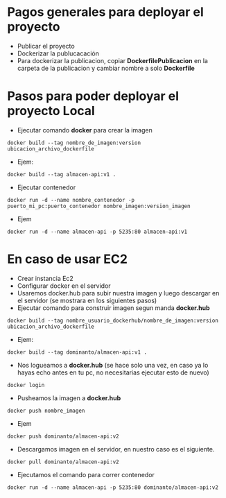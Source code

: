 # Pagos generales para deployar el proyecto
- Publicar el proyecto
- Dockerizar la publucacación
- Para dockerizar la publicacion, copiar **DockerfilePublicacion** en la carpeta de la publicacion y cambiar nombre a solo **Dockerfile**

# Pasos para poder deployar el proyecto Local
- Ejecutar comando **docker** para crear la imagen

```
docker build --tag nombre_de_imagen:version ubicacion_archivo_dockerfile
```

- Ejem:

```
docker build --tag almacen-api:v1 .
```

- Ejecutar contenedor

```
docker run -d --name nombre_contenedor -p puerto_mi_pc:puerto_contenedor nombre_imagen:version_imagen
```

- Ejem

```
docker run -d --name almacen-api -p 5235:80 almacen-api:v1
```

# En caso de usar EC2

- Crear instancia Ec2
- Configurar docker en el servidor
- Usaremos docker.hub para subir nuestra imagen y luego descargar en el servidor (se mostrara en los siguientes pasos)
- Ejecutar comando para construir imagen segun manda **docker.hub**

```
docker build --tag nombre_usuario_dockerhub/nombre_de_imagen:version ubicacion_archivo_dockerfile
```

- Ejem:

```
docker build --tag dominanto/almacen-api:v1 .
```
- Nos logueamos a **docker.hub** (se hace solo una vez, en caso ya lo hayas echo antes en tu pc, no necesitarias ejecutar esto de nuevo)

```
docker login
```

- Pusheamos la imagen a **docker.hub**

```
docker push nombre_imagen
```

- Ejem

```
docker push dominanto/almacen-api:v2
```

- Descargamos imagen en el servidor, en nuestro caso es el siguiente.

```
docker pull dominanto/almacen-api:v2
```

- Ejecutamos el comando para correr contenedor

```
docker run -d --name almacen-api -p 5235:80 dominanto/almacen-api:v2
```
